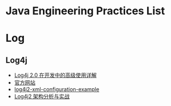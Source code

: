 # Java Engineering Practices List

# Log

## Log4j

- [Log4j 2.0 在开发中的高级使用详解](http://blog.csdn.net/xmtblog/article/details/37996225)
- [官方网站](http://logging.apache.org/log4j/2.x/index.html)
- [log4j2-xml-configuration-example](http://mycuteblog.com/log4j2-xml-configuration-example/)
- [Log4j2 架构分析与实战](http://www.importnew.com/19467.html)

